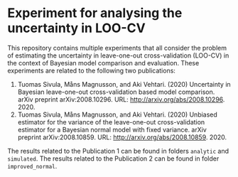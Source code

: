 # Experiment for analysing the uncertainty in LOO-CV

This repository contains multiple experiments that all consider the problem of estimating the uncertainty in leave-one-out cross-validation (LOO-CV) in the context of Bayesian model comparison and evaluation.
These experiments are related to the following two publications:

1. Tuomas Sivula, Måns Magnusson, and Aki Vehtari. (2020) Uncertainty in Bayesian leave-one-out cross-validation based model comparison. arXiv preprint arXiv:2008.10296. URL: http://arxiv.org/abs/2008.10296. 2020.
2. Tuomas Sivula, Måns Magnusson, and Aki Vehtari. (2020) Unbiased estimator for the variance of the leave-one-out cross-validation estimator for a Bayesian normal model with fixed variance. arXiv preprint arXiv:2008.10859. URL: http://arxiv.org/abs/2008.10859. 2020.

The results related to the Publication 1 can be found in folders `analytic` and `simulated`. The results related to the Publication 2 can be found in folder `improved_normal`.
